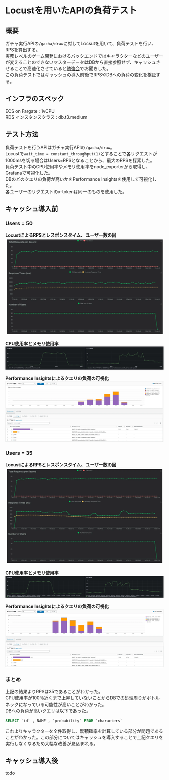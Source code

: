 # Locustを用いたAPIの負荷テスト
## 概要
ガチャ実行APIの`/gacha/draw`に対してLocsutを用いて、負荷テストを行い、RPSを算出する。</br>
実務レベルのゲーム開発におけるバックエンドではキャラクターなどのユーザーが変えることのできないマスターデータはDBから直接参照せず、キャッシュさせることで高速化させていると[勉強会](https://cyberagent.connpass.com/event/328082/)でお聞きした。</br>
この負荷テストではキャッシュの導入前後でRPSやDBへの負荷の変化を検証する。
## インフラのスペック
ECS on Fargate : 1vCPU</br>
RDS インスタンスクラス : db.t3.medium</br>

## テスト方法
負荷テストを行うAPIはガチャ実行APIの`/gacha/draw`。</br>
Locustで`wait_time = constant_throughput(1)`とすることで各リクエストが1000msを切る場合はUsers=RPSとなることから、最大のRPSを探索した。</br>
負荷テスト中のCPU使用率やメモリ使用率をnode_exporterから取得し、Grafanaで可視化した。</br>
DBのどのクエリの負荷が高いかをPerformance Insightsを使用して可視化した。</br>
各ユーザーのリクエストのx-tokenは同一のものを使用した。</br>


## キャッシュ導入前
### Users = 50
**LocustによるRPSとレスポンスタイム、ユーザー数の図**
![alt text](./img/before_cache/users_50/locust_result.png)</br>

**CPU使用率とメモリ使用率**
![alt text](./img/before_cache/users_50/cpu_memory.png)</br>

**Performance Insightsによるクエリの負荷の可視化**
![alt text](./img/before_cache/users_50/performance_insights.png)</br>
### Users = 35
**LocustによるRPSとレスポンスタイム、ユーザー数の図**
![alt text](./img/before_cache/users_35/locust_result.png)</br>

**CPU使用率とメモリ使用率**
![alt text](./img/before_cache/users_35/cpu_memory.png)</br>

**Performance Insightsによるクエリの負荷の可視化**
![alt text](./img/before_cache/users_35/performance_insights.png)</br>

### まとめ
上記の結果よりRPSは35であることがわかった。</br>
CPU使用率が100％近くまで上昇していないことからDBでの処理周りがボトルネックになっている可能性が高いことがわかった。</br>
DBへの負荷が高いクエリは以下であった。
```sql
SELECT `id` , NAME , `probability` FROM `characters`
```
これよりキャラクターを全件取得し、累積確率を計算している部分が問題であることがわかった。この部分についてはキャッシュを導入することで上記クエリを実行しなくなるため大幅な改善が見込まれる。
## キャッシュ導入後
todo
